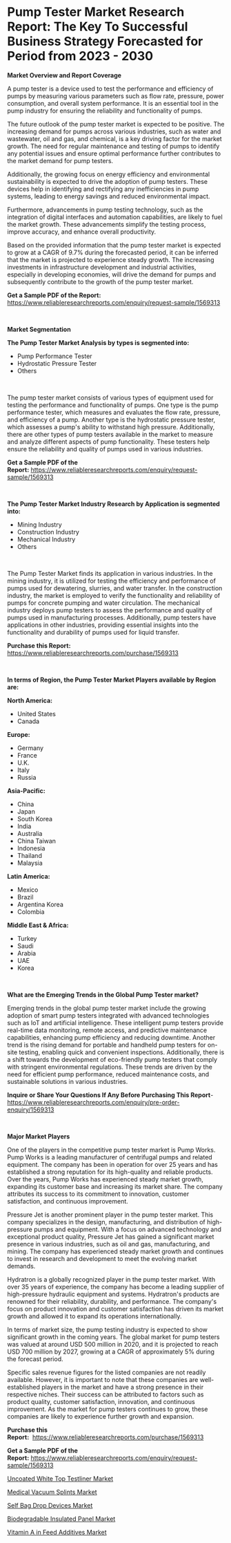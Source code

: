 <p><h1>Pump Tester Market Research Report: The Key To Successful Business Strategy Forecasted for Period from 2023 - 2030</h1></p><p><strong>Market Overview and Report Coverage</strong></p>
<p><p>A pump tester is a device used to test the performance and efficiency of pumps by measuring various parameters such as flow rate, pressure, power consumption, and overall system performance. It is an essential tool in the pump industry for ensuring the reliability and functionality of pumps.</p><p>The future outlook of the pump tester market is expected to be positive. The increasing demand for pumps across various industries, such as water and wastewater, oil and gas, and chemical, is a key driving factor for the market growth. The need for regular maintenance and testing of pumps to identify any potential issues and ensure optimal performance further contributes to the market demand for pump testers.</p><p>Additionally, the growing focus on energy efficiency and environmental sustainability is expected to drive the adoption of pump testers. These devices help in identifying and rectifying any inefficiencies in pump systems, leading to energy savings and reduced environmental impact.</p><p>Furthermore, advancements in pump testing technology, such as the integration of digital interfaces and automation capabilities, are likely to fuel the market growth. These advancements simplify the testing process, improve accuracy, and enhance overall productivity.</p><p>Based on the provided information that the pump tester market is expected to grow at a CAGR of 9.7% during the forecasted period, it can be inferred that the market is projected to experience steady growth. The increasing investments in infrastructure development and industrial activities, especially in developing economies, will drive the demand for pumps and subsequently contribute to the growth of the pump tester market.</p></p>
<p><strong>Get a Sample PDF of the Report:</strong> <a href="https://www.reliableresearchreports.com/enquiry/request-sample/1569313">https://www.reliableresearchreports.com/enquiry/request-sample/1569313</a></p>
<p>&nbsp;</p>
<p><strong>Market Segmentation</strong></p>
<p><strong>The Pump Tester Market Analysis by types is segmented into:</strong></p>
<p><ul><li>Pump Performance Tester</li><li>Hydrostatic Pressure Tester</li><li>Others</li></ul></p>
<p>&nbsp;</p>
<p><p>The pump tester market consists of various types of equipment used for testing the performance and functionality of pumps. One type is the pump performance tester, which measures and evaluates the flow rate, pressure, and efficiency of a pump. Another type is the hydrostatic pressure tester, which assesses a pump's ability to withstand high pressure. Additionally, there are other types of pump testers available in the market to measure and analyze different aspects of pump functionality. These testers help ensure the reliability and quality of pumps used in various industries.</p></p>
<p><strong>Get a Sample PDF of the Report:</strong>&nbsp;<a href="https://www.reliableresearchreports.com/enquiry/request-sample/1569313">https://www.reliableresearchreports.com/enquiry/request-sample/1569313</a></p>
<p>&nbsp;</p>
<p><strong>The Pump Tester Market Industry Research by Application is segmented into:</strong></p>
<p><ul><li>Mining Industry</li><li>Construction Industry</li><li>Mechanical Industry</li><li>Others</li></ul></p>
<p>&nbsp;</p>
<p><p>The Pump Tester Market finds its application in various industries. In the mining industry, it is utilized for testing the efficiency and performance of pumps used for dewatering, slurries, and water transfer. In the construction industry, the market is employed to verify the functionality and reliability of pumps for concrete pumping and water circulation. The mechanical industry deploys pump testers to assess the performance and quality of pumps used in manufacturing processes. Additionally, pump testers have applications in other industries, providing essential insights into the functionality and durability of pumps used for liquid transfer.</p></p>
<p><strong>Purchase this Report:</strong>&nbsp; <a href="https://www.reliableresearchreports.com/purchase/1569313">https://www.reliableresearchreports.com/purchase/1569313</a></p>
<p>&nbsp;</p>
<p><strong>In terms of Region, the Pump Tester Market Players available by Region are:</strong></p>
<p>
    <p> <strong> North America: </strong>
        <ul>
            <li>United States</li>
            <li>Canada</li>
        </ul>
        </p> 
    <p> <strong> Europe: </strong>
        <ul>
            <li>Germany</li>
            <li>France</li>
            <li>U.K.</li>
            <li>Italy</li>
            <li>Russia</li>
        </ul>
        </p> 
    <p> <strong> Asia-Pacific: </strong>
        <ul>
            <li>China</li>
            <li>Japan</li>
            <li>South Korea</li>
            <li>India</li>
            <li>Australia</li>
            <li>China Taiwan</li>
            <li>Indonesia</li>
            <li>Thailand</li>
            <li>Malaysia</li>
        </ul>
        </p> 
    <p> <strong> Latin America: </strong>
        <ul>
            <li>Mexico</li>
            <li>Brazil</li>
            <li>Argentina Korea</li>
            <li>Colombia</li>
        </ul>
        </p> 
    <p> <strong> Middle East & Africa: </strong>
        <ul>
            <li>Turkey</li>
            <li>Saudi</li>
            <li>Arabia</li>
            <li>UAE</li>
            <li>Korea</li>
        </ul>
    </p>
    </p>
<p>&nbsp;</p>
<p><strong>What are the Emerging Trends in the Global Pump Tester market?</strong></p>
<p><p>Emerging trends in the global pump tester market include the growing adoption of smart pump testers integrated with advanced technologies such as IoT and artificial intelligence. These intelligent pump testers provide real-time data monitoring, remote access, and predictive maintenance capabilities, enhancing pump efficiency and reducing downtime. Another trend is the rising demand for portable and handheld pump testers for on-site testing, enabling quick and convenient inspections. Additionally, there is a shift towards the development of eco-friendly pump testers that comply with stringent environmental regulations. These trends are driven by the need for efficient pump performance, reduced maintenance costs, and sustainable solutions in various industries.</p></p>
<p><strong>Inquire or Share Your Questions If Any Before Purchasing This Report</strong>- <a href="https://www.reliableresearchreports.com/enquiry/pre-order-enquiry/1569313">https://www.reliableresearchreports.com/enquiry/pre-order-enquiry/1569313</a></p>
<p>&nbsp;</p>
<p><strong>Major Market Players</strong></p>
<p><p>One of the players in the competitive pump tester market is Pump Works. Pump Works is a leading manufacturer of centrifugal pumps and related equipment. The company has been in operation for over 25 years and has established a strong reputation for its high-quality and reliable products. Over the years, Pump Works has experienced steady market growth, expanding its customer base and increasing its market share. The company attributes its success to its commitment to innovation, customer satisfaction, and continuous improvement.</p><p>Pressure Jet is another prominent player in the pump tester market. This company specializes in the design, manufacturing, and distribution of high-pressure pumps and equipment. With a focus on advanced technology and exceptional product quality, Pressure Jet has gained a significant market presence in various industries, such as oil and gas, manufacturing, and mining. The company has experienced steady market growth and continues to invest in research and development to meet the evolving market demands.</p><p>Hydratron is a globally recognized player in the pump tester market. With over 35 years of experience, the company has become a leading supplier of high-pressure hydraulic equipment and systems. Hydratron's products are renowned for their reliability, durability, and performance. The company's focus on product innovation and customer satisfaction has driven its market growth and allowed it to expand its operations internationally.</p><p>In terms of market size, the pump testing industry is expected to show significant growth in the coming years. The global market for pump testers was valued at around USD 500 million in 2020, and it is projected to reach USD 700 million by 2027, growing at a CAGR of approximately 5% during the forecast period.</p><p>Specific sales revenue figures for the listed companies are not readily available. However, it is important to note that these companies are well-established players in the market and have a strong presence in their respective niches. Their success can be attributed to factors such as product quality, customer satisfaction, innovation, and continuous improvement. As the market for pump testers continues to grow, these companies are likely to experience further growth and expansion.</p></p>
<p><strong>Purchase this Report:</strong>&nbsp;&nbsp;<a href="https://www.reliableresearchreports.com/purchase/1569313">https://www.reliableresearchreports.com/purchase/1569313</a></p>
<p></p>
<p><strong>Get a Sample PDF of the Report:</strong>&nbsp;<a href="https://www.reliableresearchreports.com/enquiry/request-sample/1569313">https://www.reliableresearchreports.com/enquiry/request-sample/1569313</a></p>
<p><p><a href="https://github.com/ruslanpoljakovrd177/Market-Research-Report-List-1/blob/main/uncoated-white-top-testliner-market.md">Uncoated White Top Testliner Market</a></p><p><a href="https://www.linkedin.com/pulse/medical-vacuum-splints-market-size-share-amp-trends-analysis/">Medical Vacuum Splints Market</a></p><p><a href="https://www.linkedin.com/pulse/self-bag-drop-devices-market-research-report-provides-thorough/">Self Bag Drop Devices Market</a></p><p><a href="https://github.com/gulaimolin/Market-Research-Report-List-1/blob/main/biodegradable-insulated-panel-market.md">Biodegradable Insulated Panel Market</a></p><p><a href="https://medium.com/@rajuchacharp23/vitamin-a-in-feed-additives-market-insights-into-market-cagr-market-trends-and-growth-strategies-e505e22cb670">Vitamin A in Feed Additives Market</a></p></p>
